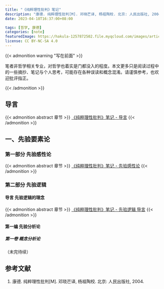```yaml
---
title: "《纯粹理性批判》笔记"
description: "康德. 纯粹理性批判[M]. 邓晓芒译, 杨祖陶校. 北京: 人民出版社, 2004."
date: 2023-04-18T16:37:00+08:00

tags: [哲学, 康德]
categories: [note]
featuredImage: https://hakula-1257872502.file.myqcloud.com/images/article-covers/critique-of-pure-reason.webp
license: CC BY-NC-SA 4.0
---
```


<!--more-->

{{< admonition warning "写在前面" >}}

笔者非哲学相关专业，对哲学也着实是门都没入的程度。本文更多只是阅读过程中的一些摘抄、笔记与个人思考，可能存在各种误读和概念混淆。请谨慎参考，也欢迎批评指正。

{{< /admonition >}}

## 导言

{{< admonition abstract 章节 >}}
[《纯粹理性批判》笔记 - 导言](../introduction)
{{< /admonition >}}

## 一、先验要素论

### 第一部分 先验感性论

{{< admonition abstract 章节 >}}
[《纯粹理性批判》笔记 - 先验感性论](../transcendental-aesthetic)
{{< /admonition >}}

### 第二部分 先验逻辑

#### 导言 先验逻辑的理念

{{< admonition abstract 章节 >}}
[《纯粹理性批判》笔记 - 先验逻辑 导言](../transcendental-logic-introduction)
{{< /admonition >}}

#### 第一编 先验分析论

##### 第一卷 概念分析论

（未完待续）

## 参考文献

1. 康德. 纯粹理性批判[M]. 邓晓芒译, 杨祖陶校. 北京: 人民出版社, 2004.
